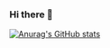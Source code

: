 ### Hi there 👋

[![Anurag's GitHub stats](https://github-readme-stats.vercel.app/api?username=jonesy-b-dev)](https://github.com/anuraghazra/github-readme-stats)
